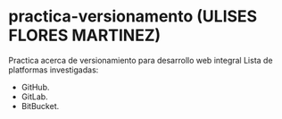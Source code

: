 # practica-versionamento (ULISES FLORES MARTINEZ)
Practica acerca de versionamiento para desarrollo web integral
Lista de platformas investigadas:
- GitHub.
- GitLab.
- BitBucket.
